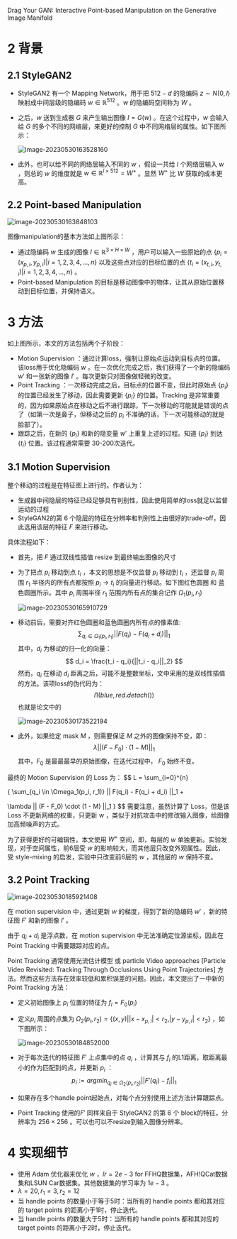 Drag Your GAN: Interactive Point-based Manipulation on the Generative Image Manifold



# 2 背景

## 2.1 StyleGAN2

- StyleGAN2 有一个 Mapping Network，用于把 $512-d$ 的隐编码 $z \sim N(0, I)$ 映射成中间层级的隐编码 $w \in \mathbb{R}^{512}$ 。$w$ 的隐编码空间称为 $W$ 。

- 之后，$w$ 送到生成器 $G$ 来产生输出图像 $I = G(w)$ 。在这个过程中，$w$ 会输入给 $G$ 的多个不同的网络层，来更好的控制 $G$ 中不同网络层的属性。如下图所示：

  ![image-20230530163528160](imgs/4-Drag%20Your%20GAN%20Interactive%20Point-based%20Manipulation%20on%20the%20Generative%20Image%20Manifold/image-20230530163528160.png)

- 此外，也可以给不同的网络层输入不同的 $w$ ，假设一共给 $l$ 个网络层输入 $w$ ，则总的 $w$ 的维度就是 $w \in \mathbb{R}^{l \times 512} = W^{+}$ 。显然 $W^+$ 比 $W$  获取的成本更高。  

## 2.2 Point-based Manipulation

![image-20230530163848103](imgs/4-Drag%20Your%20GAN%20Interactive%20Point-based%20Manipulation%20on%20the%20Generative%20Image%20Manifold/image-20230530163848103.png)

图像manipulation的基本方法如上图所示：

- 通过隐编码 $w$  生成的图像 $I \in \mathbb{R}^{3 \times H \times W}$ ，用户可以输入一些原始的点 $\{p_i = (x_{p,i}, y_{p,i}) | i = 1,2,3,4,...,n\}$ 以及这些点对应的目标位置的点  $\{t_i = (x_{t,i}, y_{t,i}) | i = 1,2,3,4,...,n\}$ 。
- Point-based Manipulation 的目标是移动图像中的物体，让其从原始位置移动到目标位置，并保持语义。

# 3 方法

如上图所示，本文的方法包括两个子阶段：

- Motion Supervision ：通过计算loss，强制让原始点运动到目标点的位置。该loss用于优化隐编码 $w$ 。在一次优化完成之后，我们获得了一个新的隐编码 $w'$ 和一张新的图像 $I'$ 。每次更新只对图像做轻微的改变。
- Point Tracking ：一次移动完成之后，目标点的位置不变，但此时原始点 $\{p_i\}$ 的位置已经发生了移动，因此需要更新 $\{p_i\}$ 的位置。Tracking 是非常重要的，因为如果原始点在移动之后不进行跟踪，下一次移动的可能就是错误的点了（如第一次是鼻子，但移动之后的 $p_i$ 不准确的话，下一次可能移动的就是脸部了）。
- 跟踪之后，在新的 $\{p_i\}$ 和新的隐变量 $w'$ 上重复上述的过程。知道 $\{p_i\}$ 到达 $\{t_i\}$ 位置。该过程通常需要 30-200次迭代。

## 3.1 Motion Supervision

整个移动的过程是在特征图上进行的。作者认为：

- 生成器中间隐层的特征已经足够具有判别性，因此使用简单的loss就足以监督运动的过程
- StyleGAN2的第 6 个隐层的特征在分辨率和判别性上由很好的trade-off，因此选用该层的特征 $F$ 来进行移动。

具体流程如下：

- 首先，把 $F$ 通过双线性插值 resize 到最终输出图像的尺寸

- 为了把点 $p_i$ 移动到点 $t_i$ ，本文的思想是不仅监督 $p_i$ 移动到 $t_i$ ，还监督 $p_i$ 周围 $r_1$ 半径内的所有点都按照 $p_i \to t_i$ 的向量进行移动。如下图红色圆圈 和 蓝色圆圈所示。其中 $p_i$ 周围半径 $r_1$ 范围内所有点的集合记作 $\Omega_1(p_i, r_1)$

  ![image-20230530165910729](imgs/4-Drag%20Your%20GAN%20Interactive%20Point-based%20Manipulation%20on%20the%20Generative%20Image%20Manifold/image-20230530165910729.png)

- 移动前后，需要对齐红色圆圈和蓝色圆圈内所有点的像素值:
  $$
  \sum_{q_i \in \Omega_1(p_i, r_1)}
  ||
  F(q_i) - F(q_i + d_i)
  ||_1
  $$
  其中，$d_i$ 为移动的归一化的向量：
  $$
  d_i = \frac{t_i - q_i}{||t_i - q_i||_2}
  $$
  然而，$q_i$ 在移动 $d_i$ 距离之后，可能不是整数坐标，文中采用的是双线性插值的方法。该项loss的伪代码为：
  $$
  l1 (blue, red.detach())
  $$
  也就是论文中的

  ![image-20230530173522194](imgs/4-Drag%20Your%20GAN%20Interactive%20Point-based%20Manipulation%20on%20the%20Generative%20Image%20Manifold/image-20230530173522194.png)

- 此外，如果给定 mask $M$ ，则需要保证 $M$ 之外的图像保持不变，即：
  $$
  \lambda 
  ||
  (F - F_0) \cdot (1 - M)
  ||_1
  $$
  其中，$F_0$ 是最最最早的原始图像，在迭代过程中， $F_0$ 始终不变。

最终的 Motion Supervision 的 Loss 为：
$$
L = \sum_{i=0}^{n}

\{
\sum_{q_i \in \Omega_1(p_i, r_1)}
||
F(q_i) - F(q_i + d_i)
||_1
+

\lambda 
||
(F - F_0) \cdot (1 - M)
||_1
\}
$$
需要注意，虽然计算了 Loss，但是该 Loss 不更新网络的权重，只更新 $w$ ，类似于对抗攻击中的修改输入图像，给图像加高频噪声的方式。

为了获得更好的可编辑性，本文使用 $W^+$ 空间，即，每层的 $w$ 单独更新。实验发现，对于空间属性，前6层受 $w$ 的影响较大，而其他层只改变外观属性。因此，受 style-mixing 的启发，实验中只改变前6层的 $w$ ，其他层的 $w$ 保持不变。

 

## 3.2 Point Tracking

![image-20230530185921408](imgs/4-Drag%20Your%20GAN%20Interactive%20Point-based%20Manipulation%20on%20the%20Generative%20Image%20Manifold/image-20230530185921408.png)

在 motion supervision 中，通过更新 $w$ 的梯度，得到了新的隐编码 $w'$ ，新的特征图 $F'$ 和新的图像 $I'$ 。

由于 $q_i + d_i$ 是浮点数，在 motion supervision 中无法准确定位源坐标，因此在 Point Tracking 中需要跟踪对应的点。

Point Tracking 通常使用光流估计模型 或 particle Video approaches [Particle Video Revisited: Tracking Through Occlusions Using Point Trajectories] 方法。然而这些方法存在效率较低和累积误差的问题。因此，本文提出了一中新的 Point Tracking 方法：

- 定义初始图像上 $p_i$ 位置的特征为 $f_i = F_0(p_i)$ 

- 定义$p_i$ 周围的点集为 $\Omega_2(p_i, r_2) = \{ (x, y) | |x - x_{p,i}| < r_2, |y - y_{p,i}| < r_2 \}$ ，如下图所示：

  ![image-20230530184852000](imgs/4-Drag%20Your%20GAN%20Interactive%20Point-based%20Manipulation%20on%20the%20Generative%20Image%20Manifold/image-20230530184852000.png)

- 对于每次迭代的特征图 $F'$ 上点集中的点 $q_i$ ，计算其与 $f_i$ 的L1距离，取距离最小的作为匹配到的点，并更新 $p_i$ ：
  $$
  p_i := argmin_{q_i \in \Omega_2(p_i, r_2)} ||F'(q_i) - f_i||_1
  $$

- 如果存在多个handle point起始点，对每个点分别使用上述方法计算跟踪点。

- Point Tracking 使用的$F'$ 同样来自于 StyleGAN2 的第 6 个 block的特征，分辨率为 $256 \times 256$ 。可以也可以不resize到输入图像分辨率。

# 4 实现细节

- 使用 Adam 优化器来优化 $w$ ，$lr=2e-3$ for FFHQ数据集，AFH!QCat数据集和LSUN Car数据集。其他数据集的学习率为 $1e-3$ 。
- $\lambda = 20, r_1 = 3, r_2 = 12$ 
- 当 handle points 的数量小于等于5时：当所有的 handle points 都和其对应的 target points 的距离小于1时，停止迭代。
- 当 handle points 的数量大于5时：当所有的 handle points 都和其对应的 target points 的距离小于2时，停止迭代。